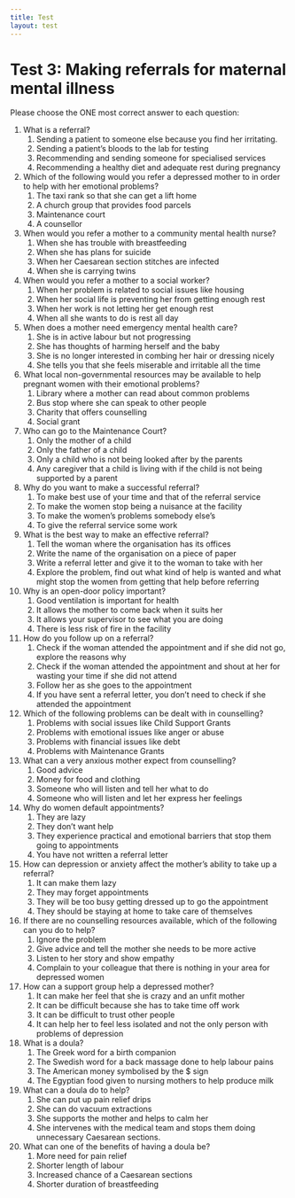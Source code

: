 ```yaml
---
title: Test
layout: test
---
```


# Test 3: Making referrals for maternal mental illness

Please choose the ONE most correct answer to each question:
 
1.	What is a referral?
	1.	Sending a patient to someone else because you find her irritating.
	1.	Sending a patient’s bloods to the lab for testing
	1.	Recommending and sending someone for specialised services
	1.	Recommending a healthy diet and adequate rest during pregnancy
2.	Which of the following would you refer a depressed mother to in order to help with her emotional problems?
	1.	The taxi rank so that she can get a lift home
	1.	A church group that provides food parcels
	1.	Maintenance court 
	1.	A counsellor
3.	When would you refer a mother to a community mental health nurse?
	1.	When she has trouble with breastfeeding
	1.	When she has plans for suicide
	1.	When her Caesarean section stitches are infected
	1.	When she is carrying twins
4.	When would you refer a mother to a social worker?
	1.	When her problem is related to social issues like housing
	1.	When her social life is preventing her from getting enough rest
	1.	When her work is not letting her get enough rest
	1.	When all she wants to do is rest all day
5.	When does a mother need emergency mental health care?
	1.	She is in active labour but not progressing
	1.	She has thoughts of harming herself and the baby
	1.	She is no longer interested in combing her hair or dressing nicely
	1.	She tells you that she feels miserable and irritable all the time
6.	What local non-governmental resources may be available to help pregnant women with their emotional problems? 
	1.	Library where a mother can read about common problems
	1.	Bus stop where she can speak to other people
	1.	Charity that offers counselling
	1.	Social grant
7.	Who can go to the Maintenance Court?
	1.	Only the mother of a child
	1.	Only the father of a child
	1.	Only a child who is not being looked after by the parents
	1.	Any caregiver that a child is living with if the child is not being supported by a parent
8.	Why do you want to make a successful referral? 
	1.	To make best use of your time and that of the referral service
	1.	To make the women stop being a nuisance at the facility
	1.	To make the women’s problems somebody else’s
	1.	To give the referral service some work
9.	What is the best way to make an effective referral?
	1.	Tell the woman where the organisation has its offices
	1.	Write the name of the organisation on a piece of paper
	1.	Write a referral letter and give it to the woman to take with her
	1.	Explore the problem, find out what kind of help is wanted and what might stop the women from getting that help before referring
10.	Why is an open-door policy important?
	1.	Good ventilation is important for health
	1.	It allows the mother to come back when it suits her
	1.	It allows your supervisor to see what you are doing
	1.	There is less risk of fire in the facility
11.	How do you follow up on a referral?
	1.	Check if the woman attended the appointment  and if she did not go, explore the reasons why
	1.	Check if the woman attended the appointment and shout at her for wasting your time if she did not attend
	1.	Follow her as she goes to the appointment
	1.	If you have sent a referral letter, you don’t need to check if she attended the appointment 
12.	Which of the following problems can be dealt with in counselling?
	1.	Problems with social issues like Child Support Grants 
	1.	Problems with emotional issues like anger or abuse
	1.	Problems with financial issues like debt
	1.	Problems with Maintenance Grants 
13.	What can a very anxious mother expect from counselling?
	1.	Good advice
	1.	Money for food and clothing
	1.	Someone who will listen and tell her what to do
	1.	Someone who will listen and let her express her feelings 
14.	Why do women default appointments?
	1.	They are lazy
	1.	They don’t want help
	1.	They experience practical and emotional barriers that stop them going to appointments
	1.	You have not written a referral letter
15.	How can depression or anxiety affect the mother’s ability to take up a referral?
	1.	It can make them lazy
	1.	They may forget appointments
	1.	They will be too busy getting dressed up to go the appointment
	1.	They should be staying at home to take care of themselves
16.	If there are no counselling resources available, which of the following can you do to help?
	1.	Ignore the problem
	1.	Give advice and tell the mother she needs to be more active
	1.	Listen to her story and show empathy
	1.	Complain to your colleague that there is nothing in your area for depressed women 
17.	How can a support group help a depressed mother?
	1.	It can make her feel that she is crazy and an unfit mother
	1.	It can be difficult because she has to take time off work
	1.	It can be difficult to trust other people
	1.	It can help her to feel less isolated and not the only person with problems of depression
18.	What is a doula?
	1.	The Greek word for a birth companion
	1.	The Swedish word for a back massage done to help labour pains
	1.	The American money symbolised by the $ sign
	1.	The Egyptian food given to nursing mothers to help produce milk 
19.	What can a doula do to help?
	1.	She can put up pain relief drips
	1.	She can do vacuum extractions
	1.	She supports the mother and helps to calm her
	1.	She intervenes with the medical team and stops them doing unnecessary Caesarean sections. 
20.	What can one of the benefits of having a doula be?
	1.	More need for pain relief
	1.	Shorter length of labour
	1.	Increased chance of a Caesarean sections 
	1.	Shorter duration of breastfeeding
